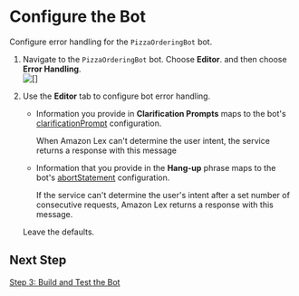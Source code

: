 # Configure the Bot<a name="gs2-create-bot-configure-bot"></a>

Configure error handling for the `PizzaOrderingBot` bot\.

1. Navigate to the `PizzaOrderingBot` bot\. Choose **Editor**\. and then choose **Error Handling**\.  
![\[\]](http://docs.aws.amazon.com/lex/latest/dg/images/gs1-80.png)

1. Use the **Editor** tab to configure bot error handling\.
   + Information you provide in **Clarification Prompts** maps to the bot's [clarificationPrompt](http://docs.aws.amazon.com/lex/latest/dg/API_PutBot.html#lex-PutBot-request-clarificationPrompt) configuration\. 

     When Amazon Lex can't determine the user intent, the service returns a response with this message 
   + Information that you provide in the **Hang\-up** phrase maps to the bot's [abortStatement](http://docs.aws.amazon.com/lex/latest/dg/API_PutBot.html#lex-PutBot-request-abortStatement) configuration\. 

     If the service can't determine the user's intent after a set number of consecutive requests, Amazon Lex returns a response with this message\.

   Leave the defaults\.

## Next Step<a name="gs2-next-step-build-and-test"></a>

[Step 3: Build and Test the Bot](gs2-build-and-test.md)